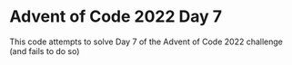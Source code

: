 # Advent of Code 2022 Day 7

This code attempts to solve Day 7 of the Advent of Code 2022 challenge (and fails to do so)
